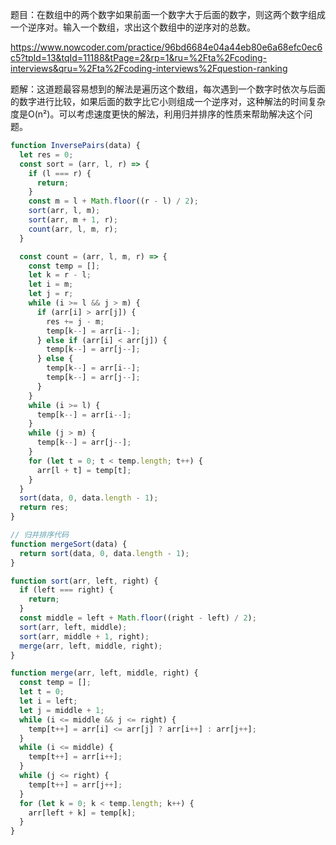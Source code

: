 题目：在数组中的两个数字如果前面一个数字大于后面的数字，则这两个数字组成一个逆序对。输入一个数组，求出这个数组中的逆序对的总数。

https://www.nowcoder.com/practice/96bd6684e04a44eb80e6a68efc0ec6c5?tpId=13&tqId=11188&tPage=2&rp=1&ru=%2Fta%2Fcoding-interviews&qru=%2Fta%2Fcoding-interviews%2Fquestion-ranking

题解：这道题最容易想到的解法是遍历这个数组，每次遇到一个数字时依次与后面的数字进行比较，如果后面的数字比它小则组成一个逆序对，这种解法的时间复杂度是O(n²)。可以考虑速度更快的解法，利用归并排序的性质来帮助解决这个问题。

```js
function InversePairs(data) {
  let res = 0;
  const sort = (arr, l, r) => {
    if (l === r) {
      return;
    }
    const m = l + Math.floor((r - l) / 2);
    sort(arr, l, m);
    sort(arr, m + 1, r);
    count(arr, l, m, r);
  }

  const count = (arr, l, m, r) => {
    const temp = [];
    let k = r - l;
    let i = m;
    let j = r;
    while (i >= l && j > m) {
      if (arr[i] > arr[j]) {
        res += j - m;
        temp[k--] = arr[i--];
      } else if (arr[i] < arr[j]) {
        temp[k--] = arr[j--];
      } else {
        temp[k--] = arr[i--];
        temp[k--] = arr[j--];
      }
    }
    while (i >= l) {
      temp[k--] = arr[i--];
    }
    while (j > m) {
      temp[k--] = arr[j--];
    }
    for (let t = 0; t < temp.length; t++) {
      arr[l + t] = temp[t];
    }
  }
  sort(data, 0, data.length - 1);
  return res;
}


```

```js
// 归并排序代码
function mergeSort(data) {
  return sort(data, 0, data.length - 1);
}

function sort(arr, left, right) {
  if (left === right) {
    return;
  }
  const middle = left + Math.floor((right - left) / 2);
  sort(arr, left, middle);
  sort(arr, middle + 1, right);
  merge(arr, left, middle, right);
}

function merge(arr, left, middle, right) {
  const temp = [];
  let t = 0;
  let i = left;
  let j = middle + 1;
  while (i <= middle && j <= right) {
    temp[t++] = arr[i] <= arr[j] ? arr[i++] : arr[j++];
  }
  while (i <= middle) {
    temp[t++] = arr[i++];
  }
  while (j <= right) {
    temp[t++] = arr[j++];
  }
  for (let k = 0; k < temp.length; k++) {
    arr[left + k] = temp[k];
  }
}
```